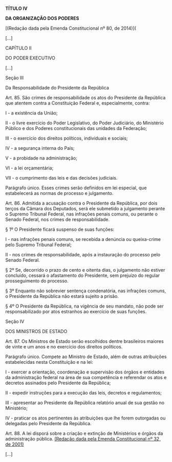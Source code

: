**TÍTULO IV**

**DA ORGANIZAÇÃO DOS PODERES**

[(Redação dada pela Emenda Constitucional nº 80, de 2014)](

[…]

CAPÍTULO II

DO PODER EXECUTIVO

[…]

Seção III

Da Responsabilidade do Presidente da República

Art. 85. São crimes de responsabilidade os atos do Presidente da República que atentem contra a Constituição Federal e, especialmente, contra:

I - a existência da União;

II - o livre exercício do Poder Legislativo, do Poder Judiciário, do Ministério Público e dos Poderes constitucionais das unidades da Federação;

III - o exercício dos direitos políticos, individuais e sociais;

IV - a segurança interna do País;

V - a probidade na administração;

VI - a lei orçamentária;

VII - o cumprimento das leis e das decisões judiciais.

Parágrafo único. Esses crimes serão definidos em lei especial, que estabelecerá as normas de processo e julgamento.

Art. 86. Admitida a acusação contra o Presidente da República, por dois terços da Câmara dos Deputados, será ele submetido a julgamento perante o Supremo Tribunal Federal, nas infrações penais comuns, ou perante o Senado Federal, nos crimes de responsabilidade.

§ 1º O Presidente ficará suspenso de suas funções:

I - nas infrações penais comuns, se recebida a denúncia ou queixa-crime pelo Supremo Tribunal Federal;

II - nos crimes de responsabilidade, após a instauração do processo pelo Senado Federal. 

§ 2º Se, decorrido o prazo de cento e oitenta dias, o julgamento não estiver concluído, cessará o afastamento do Presidente, sem prejuízo do regular prosseguimento do processo.

§ 3º Enquanto não sobrevier sentença condenatória, nas infrações comuns, o Presidente da República não estará sujeito a prisão.

§ 4º O Presidente da República, na vigência de seu mandato, não pode ser responsabilizado por atos estranhos ao exercício de suas funções. 

Seção IV

DOS MINISTROS DE ESTADO

Art. 87. Os Ministros de Estado serão escolhidos dentre brasileiros maiores de vinte e um anos e no exercício dos direitos políticos. 

Parágrafo único. Compete ao Ministro de Estado, além de outras atribuições estabelecidas nesta Constituição e na lei:

I - exercer a orientação, coordenação e supervisão dos órgãos e entidades da administração federal na área de sua competência e referendar os atos e decretos assinados pelo Presidente da República;

II - expedir instruções para a execução das leis, decretos e regulamentos;

III - apresentar ao Presidente da República relatório anual de sua gestão no Ministério;

IV - praticar os atos pertinentes às atribuições que lhe forem outorgadas ou delegadas pelo Presidente da República.

Art. 88. A lei disporá sobre a criação e extinção de Ministérios e órgãos da administração pública.         [(Redação dada pela Emenda Constitucional nº 32, de 2001)](http://www.planalto.gov.br/ccivil_03/constituicao/Emendas/Emc/emc32.htm#art1)

[…]